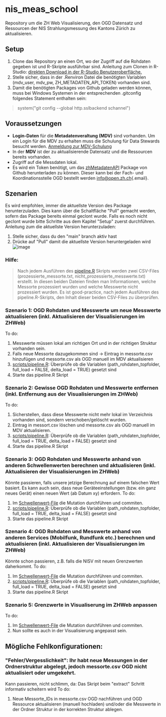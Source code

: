 # nis_meas_school

Repository um die ZH Web Visualisierung, den OGD Datensatz und Ressourcen der NIS Strahlungsmessung des Kantons Zürich zu aktualisieren.

## Setup

1.  Clone das Repository an einen Ort, wo der Zugriff auf die Rohdaten gegeben ist und R-Skripte ausführbar sind. Anleitung zum Clonen in R-Studio: [direkten Download in der R-Studio
    Benutzeroberfläche.](https://happygitwithr.com/rstudio-git-github.html#clone-the-test-github-repository-to-your-computer-via-rstudio)
2.  Stelle sicher, dass in der .Renviron Datei die benötigten Variablen (mdv_user, mdv_pw, ZH_METADATEN_API_TOKEN) vorhanden sind.
3.  Damit die benötigten Packages von Github geladen werden können, muss bei Windows Systemen in der entsprechenden .gitconfig folgendes Statement enthalten sein:

> system("git config --global http.sslbackend schannel")

## Voraussetzungen

-   **Login-Daten** für die **Metadatenveraltung (MDV)** sind vorhanden. Um ein Login für die MDV zu erhalten muss die Schulung für Data Stewards besucht werden. [Anmeldung zur MDV-Schulung](https://www.zh.ch/de/politik-staat/opendata/leitlinien.html)
-   In der **MDV** ist der zu aktualisierende Datensatz und die Ressourcen bereits vorhanden.
-   Zugriff auf die Messdaten lokal. 
-   Es wird ein Token benötigt, um das [zhMetadatenAPI](https://github.com/statistikZH/zhMetadatenAPI/tree/master) Package von Github herunterladen zu können. Dieser kann bei der Fach- und Koordinationsstelle OGD bestellt werden [info\@open.zh.ch](mailto:info@open.zh.ch){.email}.

## Szenarien
Es wird empfohlen, immer die aktuellste Version des Package herunterzuladen. Dies kann über die Schaltfläche "Pull" gemacht werden, sofern das Package bereits einmal geclont wurde. Falls es noch nicht geclont wurde bitte Schritte aus dem Kapitel "Setup" zuerst durchführen. 
Anleitung zum die aktuellste Version herunterzuladen:
1. Stelle sicher, dass du den "main" branch aktiv hast
2. Drücke auf "Pull" damit die aktuellste Version heruntergeladen wird
![image](https://github.com/awelZH/nis_meas_school/assets/46460424/de3ca1f4-a765-4b4d-884a-3100554951cb)

### Hilfe:
> Nach jedem Ausführen des [pipeline.R](scripts/pipeline.R) Skripts werden zwei CSV-Files (prozessierte_messorte.txt, nicht_prozessierte_messwerte.txt) erstellt. In diesen beiden Dateien finden man Informationen, welche Messorte prozessiert wurden und welche Messwerte nicht prozessiert wurden. Es ist good-practice, nach jedem Ausführen des pipeline.R-Skripts, den Inhalt dieser beiden CSV-Files zu überprüfen.

### Szenario 1: OGD Rohdaten und Messwerte um neue Messwerte aktualisieren (inkl. Aktualisieren der Visualisierungen im ZHWeb)
To do:
1. Messwerte müssen lokal am richtigen Ort und in der richtigen Struktur vorhanden sein.
2. Falls neue Messorte dazugekommen sind -> Eintrag in messorte.csv hinzufügen und messorte.csv als OGD manuell im MDV aktualisieren
3. [scripts/pipeline.R](scripts/pipeline.R): Überprüfe ob die Variablen (path_rohdaten_topfolder, full_load = FALSE, delta_load = TRUE) gesetzt sind
4. Starte das pipeline.R Skript

### Szenario 2: Gewisse OGD Rohdaten und Messwerte entfernen (inkl. Entfernung aus der Visualisierungen im ZHWeb)
To do: 
1. Sicherstellen, dass diese Messwerte nicht mehr lokal im Verzeichnis vorhanden sind, sondern verschoben/gelöscht wurden.
2. Eintrag in messort.csv löschen und messorte.csv als OGD manuell im MDV aktualisieren. 
3. [scripts/pipeline.R](scripts/pipeline.R): Überprüfe ob die Variablen (path_rohdaten_topfolder, full_load = TRUE, delta_load = FALSE) gesetzt sind
4. Starte das pipeline.R Skript

### Szenario 3: OGD Rohdaten und Messwerte anhand von anderen Schwellenwerten berechnen und aktualisieren (inkl. Aktualisieren der Visualisierungen im ZHWeb)
Könnte passieren, falls unsere jetzige Berechnung auf einem falschen Wert basiert. Es kann auch sein, dass neue Geräteeinstellungen (bzw. ein ganz neues Gerät) einen neuen Wert (ab Datum xy) erfordern.
To do:
1. Im [Schwellenwert-File](inst/extdata/frequenzbaender_schwellenwerte.csv) die Mutation durchführen und commiten.
3. [scripts/pipeline.R](scripts/pipeline.R): Überprüfe ob die Variablen (path_rohdaten_topfolder, full_load = TRUE, delta_load = FALSE) gesetzt sind
4. Starte das pipeline.R Skript

### Szenario 4: OGD Rohdaten und Messwerte anhand von anderen Services (Mobilfunk, Rundfunk etc.) berechnen und aktualisieren (inkl. Aktualisieren der Visualisierungen im ZHWeb)
Könnte schon passieren, z.B. falls die NISV mit neuen Grenzwerten daherkommt.
To do:
1. Im [Schwellenwert-File](inst/extdata/frequenzbaender_schwellenwerte.csv) die Mutation durchführen und commiten.
3. [scripts/pipeline.R](scripts/pipeline.R): Überprüfe ob die Variablen (path_rohdaten_topfolder, full_load = TRUE, delta_load = FALSE) gesetzt sind
4. Starte das pipeline.R Skript

### Szenario 5: Grenzwerte in Visualiserung im ZHWeb anpassen
To do:
1. Im [Schwellenwert-File](inst/extdata/frequenzbaender_schwellenwerte.csv) die Mutation durchführen und commiten.
2. Nun sollte es auch in der Visualisierung angepasst sein.


## Mögliche Fehlkonfigurationen:
### "Fehler/Vergesslichkeit": Ihr habt neue Messungen in der Ordnerstruktur abgelegt, jedoch messorte.csv OGD nicht aktualisiert oder umgekehrt. 
Kann passieren, nicht schlimm, da:
Das Skript beim "extract" Schritt informativ scheitern wird
To do:
1. Neue Messorte_IDs in messorte.csv OGD nachführen und OGD Ressource aktualisieren (manuell hochladen) und/oder die Messwerte in der Ordner Struktur in der korrekten Struktur ablegen.
